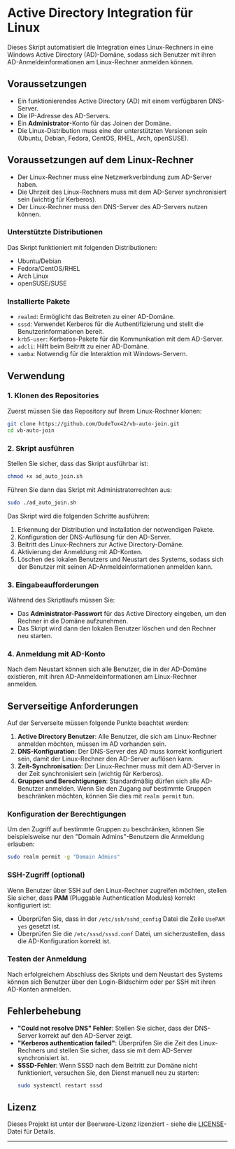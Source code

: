 # Active Directory Integration für Linux

Dieses Skript automatisiert die Integration eines Linux-Rechners in eine Windows Active Directory (AD)-Domäne, sodass sich Benutzer mit ihren AD-Anmeldeinformationen am Linux-Rechner anmelden können.

## Voraussetzungen

- Ein funktionierendes Active Directory (AD) mit einem verfügbaren DNS-Server.
- Die IP-Adresse des AD-Servers.
- Ein **Administrator**-Konto für das Joinen der Domäne.
- Die Linux-Distribution muss eine der unterstützten Versionen sein (Ubuntu, Debian, Fedora, CentOS, RHEL, Arch, openSUSE).

## Voraussetzungen auf dem Linux-Rechner

- Der Linux-Rechner muss eine Netzwerkverbindung zum AD-Server haben.
- Die Uhrzeit des Linux-Rechners muss mit dem AD-Server synchronisiert sein (wichtig für Kerberos).
- Der Linux-Rechner muss den DNS-Server des AD-Servers nutzen können.

### Unterstützte Distributionen

Das Skript funktioniert mit folgenden Distributionen:
- Ubuntu/Debian
- Fedora/CentOS/RHEL
- Arch Linux
- openSUSE/SUSE

### Installierte Pakete

- `realmd`: Ermöglicht das Beitreten zu einer AD-Domäne.
- `sssd`: Verwendet Kerberos für die Authentifizierung und stellt die Benutzerinformationen bereit.
- `krb5-user`: Kerberos-Pakete für die Kommunikation mit dem AD-Server.
- `adcli`: Hilft beim Beitritt zu einer AD-Domäne.
- `samba`: Notwendig für die Interaktion mit Windows-Servern.

## Verwendung

### 1. Klonen des Repositories

Zuerst müssen Sie das Repository auf Ihrem Linux-Rechner klonen:

```bash
git clone https://github.com/DudeTux42/vb-auto-join.git
cd vb-auto-join
```

### 2. Skript ausführen

Stellen Sie sicher, dass das Skript ausführbar ist:

```bash
chmod +x ad_auto_join.sh
```

Führen Sie dann das Skript mit Administratorrechten aus:

```bash
sudo ./ad_auto_join.sh
```

Das Skript wird die folgenden Schritte ausführen:
1. Erkennung der Distribution und Installation der notwendigen Pakete.
2. Konfiguration der DNS-Auflösung für den AD-Server.
3. Beitritt des Linux-Rechners zur Active Directory-Domäne.
4. Aktivierung der Anmeldung mit AD-Konten.
5. Löschen des lokalen Benutzers und Neustart des Systems, sodass sich der Benutzer mit seinen AD-Anmeldeinformationen anmelden kann.

### 3. Eingabeaufforderungen

Während des Skriptlaufs müssen Sie:
- Das **Administrator-Passwort** für das Active Directory eingeben, um den Rechner in die Domäne aufzunehmen.
- Das Skript wird dann den lokalen Benutzer löschen und den Rechner neu starten.

### 4. Anmeldung mit AD-Konto

Nach dem Neustart können sich alle Benutzer, die in der AD-Domäne existieren, mit ihren AD-Anmeldeinformationen am Linux-Rechner anmelden.

## Serverseitige Anforderungen

Auf der Serverseite müssen folgende Punkte beachtet werden:
1. **Active Directory Benutzer**: Alle Benutzer, die sich am Linux-Rechner anmelden möchten, müssen im AD vorhanden sein.
2. **DNS-Konfiguration**: Der DNS-Server des AD muss korrekt konfiguriert sein, damit der Linux-Rechner den AD-Server auflösen kann.
3. **Zeit-Synchronisation**: Der Linux-Rechner muss mit dem AD-Server in der Zeit synchronisiert sein (wichtig für Kerberos).
4. **Gruppen und Berechtigungen**: Standardmäßig dürfen sich alle AD-Benutzer anmelden. Wenn Sie den Zugang auf bestimmte Gruppen beschränken möchten, können Sie dies mit `realm permit` tun.

### Konfiguration der Berechtigungen

Um den Zugriff auf bestimmte Gruppen zu beschränken, können Sie beispielsweise nur den "Domain Admins"-Benutzern die Anmeldung erlauben:

```bash
sudo realm permit -g "Domain Admins"
```

### SSH-Zugriff (optional)

Wenn Benutzer über SSH auf den Linux-Rechner zugreifen möchten, stellen Sie sicher, dass **PAM** (Pluggable Authentication Modules) korrekt konfiguriert ist:

- Überprüfen Sie, dass in der `/etc/ssh/sshd_config` Datei die Zeile `UsePAM yes` gesetzt ist.
- Überprüfen Sie die `/etc/sssd/sssd.conf` Datei, um sicherzustellen, dass die AD-Konfiguration korrekt ist.

### Testen der Anmeldung

Nach erfolgreichem Abschluss des Skripts und dem Neustart des Systems können sich Benutzer über den Login-Bildschirm oder per SSH mit ihren AD-Konten anmelden.

## Fehlerbehebung

- **"Could not resolve DNS" Fehler**: Stellen Sie sicher, dass der DNS-Server korrekt auf den AD-Server zeigt.
- **"Kerberos authentication failed"**: Überprüfen Sie die Zeit des Linux-Rechners und stellen Sie sicher, dass sie mit dem AD-Server synchronisiert ist.
- **SSSD-Fehler**: Wenn SSSD nach dem Beitritt zur Domäne nicht funktioniert, versuchen Sie, den Dienst manuell neu zu starten:
  ```bash
  sudo systemctl restart sssd
  ```

## Lizenz

Dieses Projekt ist unter der Beerware-Lizenz lizenziert - siehe die [LICENSE](LICENSE)-Datei für Details.

---
